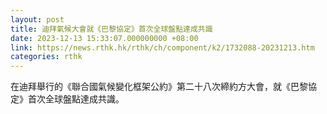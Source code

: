 ```yaml
---
layout: post
title: 迪拜氣候大會就《巴黎協定》首次全球盤點達成共識
date: 2023-12-13 15:33:07.000000000 +08:00
link: https://news.rthk.hk/rthk/ch/component/k2/1732088-20231213.htm
categories: rthk
---
```


在迪拜舉行的《聯合國氣候變化框架公約》第二十八次締約方大會，就《巴黎協定》首次全球盤點達成共識。
